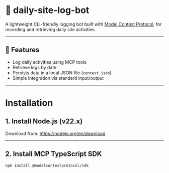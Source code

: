 # 📝 daily-site-log-bot

A lightweight CLI-friendly logging bot built with [Model Context Protocol](https://modelcontextprotocol.org), for recording and retrieving daily site activities.

---

## 🚀 Features

- Log daily activities using MCP tools
- Retrieve logs by date
- Persists data in a local JSON file (`context.json`)
- Simple integration via standard input/output

---

# Installation

## 1. Install Node.js (v22.x)
Download from: https://nodejs.org/en/download

---

## 2. Install MCP TypeScript SDK

```bash
npm install @modelcontextprotocol/sdk
```
